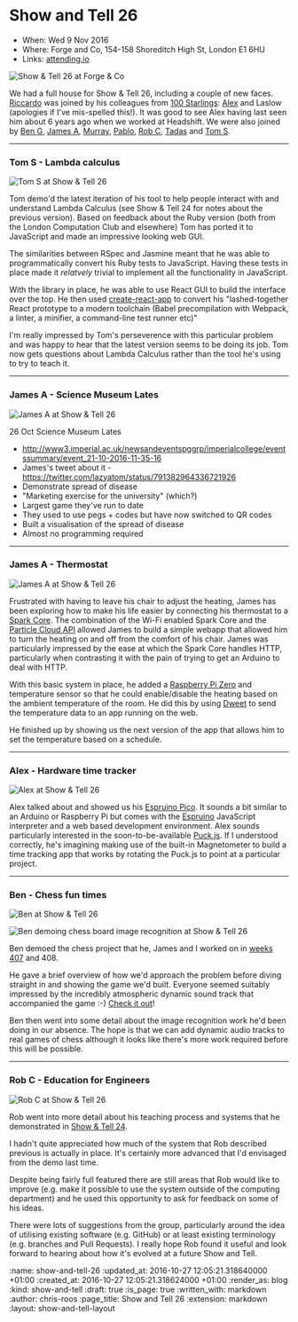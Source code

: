 Show and Tell 26
================

* When: Wed 9 Nov 2016
* Where: Forge and Co, 154-158 Shoreditch High St, London E1 6HU
* Links: [attending.io][attending-io-show-and-tell-26]

![Show & Tell 26 at Forge & Co](/images/blog/2016-11-09-show-and-tell-26-group.jpg)

We had a full house for Show & Tell 26, including a couple of new faces. [Riccardo][riccardo-cambiassi] was joined by his colleagues from [100 Starlings][100-starlings]: [Alex][alex-stubbs] and Laslow (apologies if I've mis-spelled this!). It was good to see Alex having last seen him about 6 years ago when we worked at Headshift. We were also joined by [Ben G][ben-griffiths], [James A][james-adam], [Murray][murray-steele], [Pablo][pablo-manrubia], [Rob C][rob-chatley], [Tadas][tadas-tamosauskas] and [Tom S][tom-stuart].

[100-starlings]: https://github.com/100Starlings
[alex-stubbs]: https://twitter.com/alexstubbs
[ben-griffiths]: https://twitter.com/beng
[james-adam]: http://lazyatom.com/
[murray-steele]: https://twitter.com/#!/hlame
[pablo-manrubia]: http://pmanrubia.info/
[riccardo-cambiassi]: https://github.com/bru
[rob-chatley]: https://www.doc.ic.ac.uk/~rbc/
[tom-stuart]: http://codon.com/
[tadas-tamosauskas]: http://codeme.lt/

---

### Tom S - Lambda calculus

![Tom S at Show & Tell 26](/images/blog/2016-11-09-show-and-tell-26-tom-s.jpg)

Tom demo'd the latest iteration of his tool to help people interact with and understand Lambda Calculus (see Show & Tell 24 for notes about the previous version). Based on feedback about the Ruby version (both from the London Computation Club and elsewhere) Tom has ported it to JavaScript and made an impressive looking web GUI.

The similarities between RSpec and Jasmine meant that he was able to programmatically convert his Ruby tests to JavaScript. Having these tests in place made it _relatvely_ trivial to implement all the functionality in JavaScript.

With the library in place, he was able to use React GUI to build the interface over the top. He then used [create-react-app] to convert his "lashed-together React prototype to a modern toolchain (Babel precompilation with Webpack, a linter, a minifier, a command-line test runner etc)"

I'm really impressed by Tom's perseverence with this particular problem and was happy to hear that the latest version seems to be doing its job. Tom now gets questions about Lambda Calculus rather than the tool he's using to try to teach it.

[create-react-app]: https://github.com/facebookincubator/create-react-app

---

### James A - Science Museum Lates

![James A at Show & Tell 26](/images/blog/2016-11-09-show-and-tell-26-james-a-science-museum-lates.jpg)

26 Oct Science Museum Lates
* http://www3.imperial.ac.uk/newsandeventspggrp/imperialcollege/eventssummary/event_21-10-2016-11-35-16
* James's tweet about it - https://twitter.com/lazyatom/status/791382964336721926
* Demonstrate spread of disease
* "Marketing exercise for the university" (which?)
* Largest game they've run to date
* They used to use pegs + codes but have now switched to QR codes
* Built a visualisation of the spread of disease
* Almost no programming required

---

### James A - Thermostat

![James A at Show & Tell 26](/images/blog/2016-11-09-show-and-tell-26-james-a-thermostat.jpg)

Frustrated with having to leave his chair to adjust the heating, James has been exploring how to make his life easier by connecting his thermostat to a [Spark Core][spark-core]. The combination of the Wi-Fi enabled Spark Core and the [Particle Cloud API][particle-cloud-api] allowed James to build a simple webapp that allowed him to turn the heating on and off from the comfort of his chair. James was particularly impressed by the ease at which the Spark Core handles HTTP, particularly when contrasting it with the pain of trying to get an Arduino to deal with HTTP.

With this basic system in place, he added a [Raspberry Pi Zero][raspberry-pi-zero] and temperature sensor so that he could enable/disable the heating based on the ambient temperature of the room. He did this by using [Dweet][dweet] to send the temperature data to an app running on the web.

He finished up by showing us the next version of the app that allows him to set the temperature based on a schedule.

[dweet]: https://dweet.io/
[particle-cloud-api]: https://docs.particle.io/reference/api/
[raspberry-pi-zero]: https://www.raspberrypi.org/products/pi-zero/
[spark-core]: https://www.adafruit.com/product/2127

---

### Alex - Hardware time tracker

![Alex at Show & Tell 26](/images/blog/2016-11-09-show-and-tell-26-alex-s.jpg)

Alex talked about and showed us his [Espruino Pico][espruino-pico]. It sounds a bit similar to an Arduino or Raspberry Pi but comes with the [Espruino][espruino] JavaScript interpreter and a web based development environment. Alex sounds particularly interested in the soon-to-be-available [Puck.js][puck-js]. If I understood correctly, he's imagining making use of the built-in Magnetometer to build a time tracking app that works by rotating the Puck.js to point at a particular project.

[espruino]: https://www.espruino.com/
[espruino-pico]: https://www.espruino.com/Pico
[puck-js]: https://www.kickstarter.com/projects/gfw/puckjs-the-ground-breaking-bluetooth-beacon

---

### Ben - Chess fun times

![Ben at Show & Tell 26](/images/blog/2016-11-09-show-and-tell-26-ben-g-chess-1.jpg)

![Ben demoing chess board image recognition at Show & Tell 26](/images/blog/2016-11-09-show-and-tell-26-ben-g-chess-2.jpg)

Ben demoed the chess project that he, James and I worked on in [weeks 407][week-407-fun-times] and 408.

He gave a brief overview of how we'd approach the problem before diving straight in and showing the game we'd built. Everyone seemed suitably impressed by the incredibly atmospheric dynamic sound track that accompanied the game :-) [Check it out][chess-game]!

Ben then went into some detail about the image recognition work he'd been doing in our absence. The hope is that we can add dynamic audio tracks to real games of chess although it looks like there's more work required before this will be possible.

[chess-game]: https://techbelly.github.io/game-soundtrack/webaudio/
[week-407-fun-times]: /week-407#fun-times

---

### Rob C - Education for Engineers

![Rob C at Show & Tell 26](/images/blog/2016-11-09-show-and-tell-26-rob-c.jpg)

Rob went into more detail about his teaching process and systems that he demonstrated in [Show & Tell 24][show-and-tell-24].

I hadn't quite appreciated how much of the system that Rob described previous is actually in place. It's certainly more advanced that I'd envisaged from the demo last time.

Despite being fairly full featured there are still areas that Rob would like to improve (e.g. make it possible to use the system outside of the computing department) and he used this opportunity to ask for feedback on some of his ideas.

There were lots of suggestions from the group, particularly around the idea of utilising existing software (e.g. GitHub) or at least existing terminology (e.g. branches and Pull Requests). I really hope Rob found it useful and look forward to hearing about how it's evolved at a future Show and Tell.

[show-and-tell-24]: /show-and-tell-24#education-for-engineers

[attending-io-show-and-tell-26]: https://attending.io/events/gfr-show-and-tell-26/

:name: show-and-tell-26
:updated_at: 2016-10-27 12:05:21.318640000 +01:00
:created_at: 2016-10-27 12:05:21.318624000 +01:00
:render_as: blog
:kind: show-and-tell
:draft: true
:is_page: true
:written_with: markdown
:author: chris-roos
:page_title: Show and Tell 26
:extension: markdown
:layout: show-and-tell-layout

